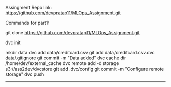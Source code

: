 Assingment Repo link: https://github.com/devpratap11/MLOps_Assignment.git

Commands for part1:

git clone https://github.com/devpratap11/MLOps_Assignment.git

dvc init

mkdir data
dvc add data/creditcard.csv
git add data/creditcard.csv.dvc data/.gitignore
git commit -m "Data added"
dvc cache dir /home/dev/external_cache
dvc remote add -d storage s3://ass2dev/dvcstore
git add .dvc/config
git commit -m "Configure remote storage"
dvc push

----------------------------------------------------------------------
